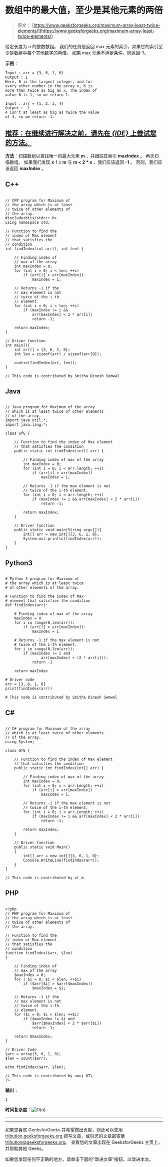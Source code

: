 # 数组中的最大值，至少是其他元素的两倍

> 原文： [https://www.geeksforgeeks.org/maximum-array-least-twice-elements/](https://www.geeksforgeeks.org/maximum-array-least-twice-elements/)

给定长度为 n 的整数数组。 我们的任务是返回 max 元素的索引，如果它的索引至少是数组中每个其他数字的两倍。 如果 max 元素不满足条件，则返回-1。

**示例**：

```
Input : arr = {3, 6, 1, 0}
Output : 1
Here, 6 is the largest integer, and for 
every other number in the array x, 6 is 
more than twice as big as x. The index of
value 6 is 1, so we return 1.

Input : arr = {1, 2, 3, 4}
Output : -1
4 isn't at least as big as twice the value
of 3, so we return -1.

```

## [推荐：在继续进行解决之前，请先在 ***{IDE}*** 上尝试您的方法。](https://ide.geeksforgeeks.org/)

**方法**：扫描数组以查找唯一的最大元素 **m** ，并跟踪其索引 **maxIndex** 。 再次扫描数组。 如果我们发现 **x！= m** 与 **m < 2 * x** ，我们应该返回 **-1** 。 否则，我们应该返回 **maxIndex** 。

## C++ 

```

// CPP program for Maximum of 
// the array which is at least 
// twice of other elements of 
// the array. 
#include<bits/stdc++.h> 
using namespace std; 

// Function to find the  
// index of Max element  
// that satisfies the  
// condition 
int findIndex(int arr[], int len) {  

    // Finding index of 
    // max of the array 
    int maxIndex = 0; 
    for (int i = 0; i < len; ++i)  
        if (arr[i] > arr[maxIndex]) 
            maxIndex = i; 

    // Returns -1 if the 
    // max element is not  
    // twice of the i-th 
    // element.  
    for (int i = 0; i < len; ++i)              
        if (maxIndex != i && 
            arr[maxIndex] < 2 * arr[i]) 
            return -1; 

    return maxIndex; 
} 

// Driver function 
int main(){ 
    int arr[] = {3, 6, 1, 0}; 
    int len = sizeof(arr) / sizeof(arr[0]); 

    cout<<(findIndex(arr, len)); 
} 

// This code is contributed by Smitha Dinesh Semwal 

```

## Java

```

// Java program for Maximum of the array 
// which is at least twice of other elements  
// of the array. 
import java.util.*; 
import java.lang.*; 

class GfG { 

    // Function to find the index of Max element 
    // that satisfies the condition 
    public static int findIndex(int[] arr) {         

        // Finding index of max of the array 
        int maxIndex = 0; 
        for (int i = 0; i < arr.length; ++i)  
            if (arr[i] > arr[maxIndex]) 
                maxIndex = i; 

        // Returns -1 if the max element is not  
        // twice of the i-th element.         
        for (int i = 0; i < arr.length; ++i)              
            if (maxIndex != i && arr[maxIndex] < 2 * arr[i]) 
                return -1; 

        return maxIndex; 
    } 

    // Driver function 
    public static void main(String argc[]){ 
        int[] arr = new int[]{3, 6, 1, 0}; 
        System.out.println(findIndex(arr)); 
    } 
} 

```

## Python3

```

# Python 3 program for Maximum of  
# the array which is at least twice   
# of other elements of the array. 

# Function to find the index of Max  
# element that satisfies the condition 
def findIndex(arr):  

    # Finding index of max of the array 
    maxIndex = 0
    for i in range(0,len(arr)): 
        if (arr[i] > arr[maxIndex]): 
            maxIndex = i 

    # Returns -1 if the max element is not  
    # twice of the i-th element.      
    for i in range(0,len(arr)):      
        if (maxIndex != i and 
                arr[maxIndex] < (2 * arr[i])): 
            return -1

    return maxIndex 

# Driver code 
arr = [3, 6, 1, 0] 
print(findIndex(arr)) 

# This code is contributed by Smitha Dinesh Semwal 

```

## C# 

```

// C# program for Maximum of the array 
// which is at least twice of other elements  
// of the array. 
using System; 

class GfG { 

    // Function to find the index of Max element 
    // that satisfies the condition 
    public static int findIndex(int[] arr) {      

        // Finding index of max of the array 
        int maxIndex = 0; 
        for (int i = 0; i < arr.Length; ++i)  
            if (arr[i] > arr[maxIndex]) 
                maxIndex = i; 

        // Returns -1 if the max element is not  
        // twice of the i-th element.  
        for (int i = 0; i < arr.Length; ++i)          
            if (maxIndex != i && arr[maxIndex] < 2 * arr[i]) 
                return -1; 

        return maxIndex; 
    } 

    // Driver function 
    public static void Main() 
    { 
        int[] arr = new int[]{3, 6, 1, 0}; 
        Console.WriteLine(findIndex(arr)); 
    } 
} 

// This code is contributed by vt_m. 

```

## PHP

```

<?php 
// PHP program for Maximum of 
// the array which is at least 
// twice of other elements of 
// the array. 

// Function to find the  
// index of Max element  
// that satisfies the  
// condition 
function findIndex($arr, $len)  
{  

    // Finding index of 
    // max of the array 
    $maxIndex = 0; 
    for ( $i = 0; $i < $len; ++$i)  
        if ($arr[$i] > $arr[$maxIndex]) 
            $maxIndex = $i; 

    // Returns -1 if the 
    // max element is not  
    // twice of the i-th 
    // element.  
    for ($i = 0; $i < $len; ++$i)              
        if ($maxIndex != $i and
            $arr[$maxIndex] < 2 * $arr[$i]) 
            return -1; 

    return $maxIndex; 
} 

// Driver Code 
$arr = array(3, 6, 1, 0); 
$len = count($arr); 

echo findIndex($arr, $len); 

// This code is contributed by anuj_67\. 
?> 

```

**输出**：

```
1

```

**时间复杂度**：![ O(n) ](img/b66bdf800e928fc74f0d2ec7c6d9ad42.png "Rendered by QuickLaTeX.com")



* * *

* * *

如果您喜欢 GeeksforGeeks 并希望做出贡献，则还可以使用 [tribution.geeksforgeeks.org](https://contribute.geeksforgeeks.org/) 撰写文章，或将您的文章邮寄至 tribution@geeksforgeeks.org。 查看您的文章出现在 GeeksforGeeks 主页上，并帮助其他 Geeks。

如果您发现任何不正确的地方，请单击下面的“改进文章”按钮，以改进本文。